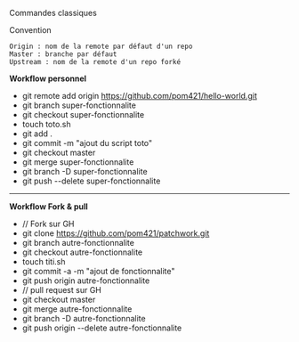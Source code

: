 Commandes classiques

Convention 

	Origin : nom de la remote par défaut d'un repo
	Master : branche par défaut
	Upstream : nom de la remote d'un repo forké 

**Workflow personnel**


- git remote add origin https://github.com/pom421/hello-world.git
- git branch super-fonctionnalite
- git checkout super-fonctionnalite
- touch toto.sh
- git add .
- git commit -m "ajout du script toto"
- git checkout master
- git merge super-fonctionnalite
- git branch -D super-fonctionnalite
- git push --delete super-fonctionnalite


------------
**Workflow Fork & pull**

- // Fork sur GH
- git clone https://github.com/pom421/patchwork.git
- git branch autre-fonctionnalite
- git checkout autre-fonctionnalite
- touch titi.sh
- git commit -a -m "ajout de fonctionnalite"
- git push origin autre-fonctionnalite
- // pull request sur GH
- git checkout master
- git merge autre-fonctionnalite
- git branch -D autre-fonctionnalite
- git push origin --delete autre-fonctionnalite
